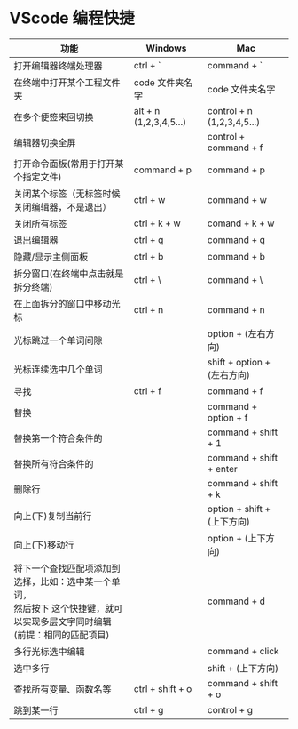 # VScode 编程快捷

| 功能                       | Windows               | Mac                        |
| -------------------------- |-----------------------|----------------------------|
| 打开编辑器终端处理器       | ctrl + \`             | command + \`               ||
| 在终端中打开某个工程文件夹 | code 文件夹名字            | code 文件夹名字                 |
| 在多个便签来回切换         | alt + n (1,2,3,4,5...) | control + n (1,2,3,4,5...) |
| 编辑器切换全屏 |                       | control + command + f      |
| 打开命令面板(常用于打开某个指定文件) | command + p           | command + p                |
| 关闭某个标签（无标签时候关闭编辑器，不是退出） | ctrl + w              | command + w                |
| 关闭所有标签 | ctrl + k + w          | comand + k + w             |
| 退出编辑器 | ctrl + q              | command + q                |
| 隐藏/显示主侧面板 | ctrl + b              | command + b                |
| 拆分窗口(在终端中点击就是拆分终端) | ctrl + \              | command + \                |
| 在上面拆分的窗口中移动光标 | ctrl + n              | command + n                |
| 光标跳过一个单词间隙 |                       | option + (左右方向)            |
| 光标连续选中几个单词 |                       | shift + option + (左右方向)    |
| 寻找 | ctrl + f              | command + f                |
| 替换 |                       | command + option + f       |
| 替换第一个符合条件的 |                       | command + shift + 1        |
| 替换所有符合条件的 |                       | command + shift + enter    |
| 删除行 |                       | command + shift + k        |
| 向上(下)复制当前行 |                       | option + shift + (上下方向)    |
| 向上(下)移动行 |                       | option + (上下方向)            |
| 将下一个查找匹配项添加到选择，比如：选中某一个单词，<br />然后按下 这个快捷键，就可以实现多层文字同时编辑<br />(前提：相同的匹配项目) |                       | command + d                |
| 多行光标选中编辑 |                       | command + click            |
| 选中多行 |                       | shift + (上下方向)             |
| 查找所有变量、函数名等 | ctrl + shift + o      | command + shift + o        |
| 跳到某一行 | ctrl + g              | control + g                |
